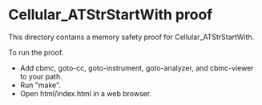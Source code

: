 # Cellular_ATStrStartWith proof

This directory contains a memory safety proof for Cellular_ATStrStartWith.

To run the proof.

- Add cbmc, goto-cc, goto-instrument, goto-analyzer, and cbmc-viewer to your
  path.
- Run "make".
- Open html/index.html in a web browser.
